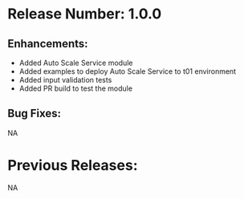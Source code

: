 # Release Number: 1.0.0 

## Enhancements:
- Added Auto Scale Service module
- Added examples to deploy Auto Scale Service to t01 environment
- Added input validation tests
- Added PR build to test the module

## Bug Fixes:
NA

# Previous Releases:
NA
